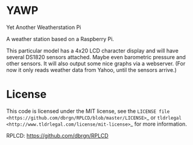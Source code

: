 YAWP
====

Yet Another Weatherstation Pi

A weather station based on a Raspberry Pi.

This particular model has a 4x20 LCD character display and will have several DS1820 sensors attached. Maybe even barometric pressure and other sensors. It will also output some nice graphs via a webserver. (For now it only reads weather data from Yahoo, until the sensors arrive.)

License
=======

This code is licensed under the MIT license, see the `LICENSE file
<https://github.com/dbrgn/RPLCD/blob/master/LICENSE>`_ or `tldrlegal
<http://www.tldrlegal.com/license/mit-license>`_ for more information. 

RPLCD: https://github.com/dbrgn/RPLCD
